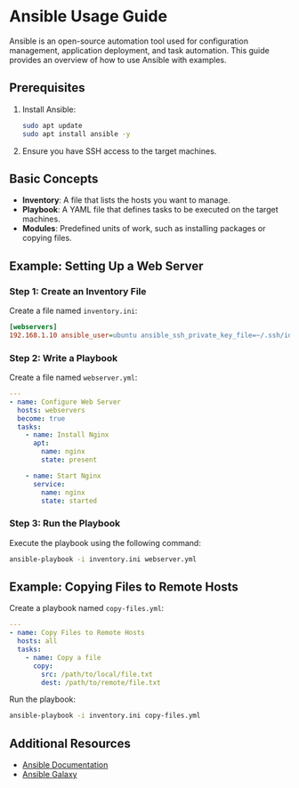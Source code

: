 # Ansible Usage Guide

Ansible is an open-source automation tool used for configuration management, application deployment, and task automation. This guide provides an overview of how to use Ansible with examples.

## Prerequisites

1. Install Ansible:
   ```bash
   sudo apt update
   sudo apt install ansible -y
   ```
2. Ensure you have SSH access to the target machines.

## Basic Concepts

- **Inventory**: A file that lists the hosts you want to manage.
- **Playbook**: A YAML file that defines tasks to be executed on the target machines.
- **Modules**: Predefined units of work, such as installing packages or copying files.

## Example: Setting Up a Web Server

### Step 1: Create an Inventory File

Create a file named `inventory.ini`:
```ini
[webservers]
192.168.1.10 ansible_user=ubuntu ansible_ssh_private_key_file=~/.ssh/id_rsa
```

### Step 2: Write a Playbook

Create a file named `webserver.yml`:
```yaml
---
- name: Configure Web Server
  hosts: webservers
  become: true
  tasks:
    - name: Install Nginx
      apt:
        name: nginx
        state: present

    - name: Start Nginx
      service:
        name: nginx
        state: started
```

### Step 3: Run the Playbook

Execute the playbook using the following command:
```bash
ansible-playbook -i inventory.ini webserver.yml
```

## Example: Copying Files to Remote Hosts

Create a playbook named `copy-files.yml`:
```yaml
---
- name: Copy Files to Remote Hosts
  hosts: all
  tasks:
    - name: Copy a file
      copy:
        src: /path/to/local/file.txt
        dest: /path/to/remote/file.txt
```

Run the playbook:
```bash
ansible-playbook -i inventory.ini copy-files.yml
```

## Additional Resources

- [Ansible Documentation](https://docs.ansible.com/)
- [Ansible Galaxy](https://galaxy.ansible.com/)
